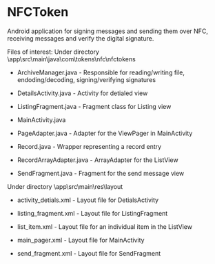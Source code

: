 # NFCToken
Android application for signing messages and sending them over NFC, receiving messages and verify the digital signature.

Files of interest:
Under directory \app\src\main\java\com\tokens\nfc\nfctokens

  - ArchiveManager.java - Responsible for reading/writing file, endoding/decoding, signing/verifying signatures
  
  - DetailsActivity.java - Activity for detialed view
  
  - ListingFragment.java - Fragment class for Listing view
  
  - MainActivity.java
  
  - PageAdapter.java - Adapter for the ViewPager in MainActivity
  
  - Record.java - Wrapper representing a record entry
  
  - RecordArrayAdapter.java - ArrayAdapter for the ListView
  
  - SendFragment.java - Fragment for the send message view
  
Under directory \app\src\main\res\layout

  - activity_detials.xml - Layout file for DetialsActivity
  
  - listing_fragment.xml - Layout file for ListingFragment
  
  - list_item.xml - Layout file for an individual item in the ListView
  
  - main_pager.xml - Layout file for MainActivity
  
  - send_fragment.xml - Layout file for SendFragment
